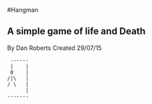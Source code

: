 #Hangman

A simple game of life and Death
--------------

By Dan Roberts
Created 29/07/15

	 ------
	 |    |
	 0    |
	/|\   |                 
	/ \   |
	      |
	-------
